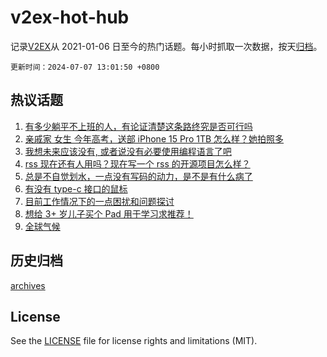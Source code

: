 # v2ex-hot-hub

 记录[V2EX](https://www.v2ex.com/)从 2021-01-06 日至今的热门话题。每小时抓取一次数据，按天[归档](archives)。

`更新时间：2024-07-07 13:01:50 +0800`

## 热议话题

1. [有多少躺平不上班的人，有论证清楚这条路终究是否可行吗](https://www.v2ex.com/t/1055285)
1. [亲戚家 女生 今年高考，送部 iPhone 15 Pro 1TB 怎么样？她拍照多](https://www.v2ex.com/t/1055299)
1. [我想未来应该没有, 或者说没有必要使用编程语言了吧](https://www.v2ex.com/t/1055352)
1. [rss 现在还有人用吗？现在写一个 rss 的开源项目怎么样？](https://www.v2ex.com/t/1055316)
1. [总是不自觉划水，一点没有写码的动力，是不是有什么病了](https://www.v2ex.com/t/1055298)
1. [有没有 type-c 接口的鼠标](https://www.v2ex.com/t/1055314)
1. [目前工作情况下的一点困扰和问题探讨](https://www.v2ex.com/t/1055292)
1. [想给 3+ 岁儿子买个 Pad 用于学习求推荐！](https://www.v2ex.com/t/1055306)
1. [全球气候](https://www.v2ex.com/t/1055343)

## 历史归档

[archives](archives)

## License

See the [LICENSE](LICENSE) file for license rights and limitations (MIT).
